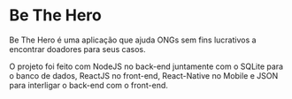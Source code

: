 # Be The Hero

Be The Hero é uma aplicação que ajuda ONGs sem fins lucrativos a encontrar doadores para seus casos.

O projeto foi feito com NodeJS no back-end juntamente com o SQLite para o banco de dados, ReactJS no front-end, React-Native no Mobile e JSON para interligar o back-end com o front-end.
